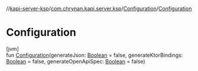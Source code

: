 //[kapi-server-ksp](../../../index.md)/[com.chrynan.kapi.server.ksp](../index.md)/[Configuration](index.md)/[Configuration](-configuration.md)

# Configuration

[jvm]\
fun [Configuration](-configuration.md)(generateJson: [Boolean](https://kotlinlang.org/api/latest/jvm/stdlib/kotlin/-boolean/index.html) = false, generateKtorBindings: [Boolean](https://kotlinlang.org/api/latest/jvm/stdlib/kotlin/-boolean/index.html) = false, generateOpenApiSpec: [Boolean](https://kotlinlang.org/api/latest/jvm/stdlib/kotlin/-boolean/index.html) = false)

